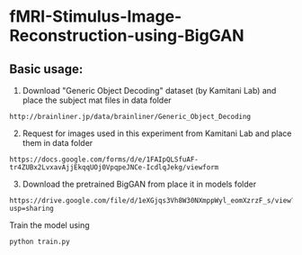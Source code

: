 # fMRI-Stimulus-Image-Reconstruction-using-BigGAN

## Basic usage:
1. Download "Generic Object Decoding" dataset (by Kamitani Lab) and place the subject mat files in data folder
```
http://brainliner.jp/data/brainliner/Generic_Object_Decoding
```

2. Request for images used in this experiment from Kamitani Lab and place them in data folder
```
https://docs.google.com/forms/d/e/1FAIpQLSfuAF-tr4ZUBx2LvxavAjjEkqqUOj0VpqpeJNCe-IcdlqJekg/viewform
```

3. Download the pretrained BigGAN from place it in models folder
```
https://drive.google.com/file/d/1eXGjqs3Vh8W30NXmppWyl_eomXzrzF_s/view?usp=sharing
```

Train the model using
```
python train.py
```